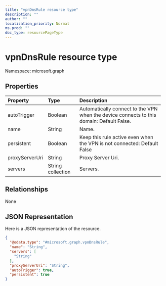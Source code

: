 ```yaml
---
title: "vpnDnsRule resource type"
description: ""
author: ""
localization_priority: Normal
ms.prod: ""
doc_type: resourcePageType
---
```


# vpnDnsRule resource type


Namespace: microsoft.graph



## Properties
|Property|Type|Description|
|:---|:---|:---|
|autoTrigger|Boolean|Automatically connect to the VPN when the device connects to this domain: Default False.|
|name|String|Name.|
|persistent|Boolean|Keep this rule active even when the VPN is not connected: Default False|
|proxyServerUri|String|Proxy Server Uri.|
|servers|String collection|Servers.|

## Relationships
None

## JSON Representation
Here is a JSON representation of the resource.
<!-- {
  "blockType": "resource",
  "@odata.type": "microsoft.graph.vpnDnsRule"
}
-->
``` json
{
  "@odata.type": "#microsoft.graph.vpnDnsRule",
  "name": "String",
  "servers": [
    "String"
  ],
  "proxyServerUri": "String",
  "autoTrigger": true,
  "persistent": true
}
```

